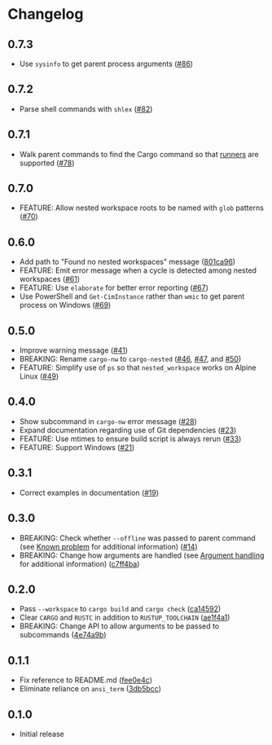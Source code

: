 # Changelog

## 0.7.3

- Use `sysinfo` to get parent process arguments ([#86](https://github.com/smoelius/nested_workspace/pull/86))

## 0.7.2

- Parse shell commands with `shlex` ([#82](https://github.com/smoelius/nested_workspace/pull/82))

## 0.7.1

- Walk parent commands to find the Cargo command so that [runners](https://doc.rust-lang.org/cargo/reference/config.html#targettriplerunner) are supported ([#78](https://github.com/smoelius/nested_workspace/pull/78))

## 0.7.0

- FEATURE: Allow nested workspace roots to be named with `glob` patterns ([#70](https://github.com/smoelius/nested_workspace/pull/70))

## 0.6.0

- Add path to "Found no nested workspaces" message ([801ca96](https://github.com/smoelius/nested_workspace/commit/801ca9607a517da390d3a81e34fbbf624b21fe0c))
- FEATURE: Emit error message when a cycle is detected among nested workspaces ([#61](https://github.com/smoelius/nested_workspace/pull/61))
- FEATURE: Use `elaborate` for better error reporting ([#67](https://github.com/smoelius/nested_workspace/pull/67))
- Use PowerShell and `Get-CimInstance` rather than `wmic` to get parent process on Windows ([#69](https://github.com/smoelius/nested_workspace/pull/69))

## 0.5.0

- Improve warning message ([#41](https://github.com/smoelius/nested_workspace/pull/41))
- BREAKING: Rename `cargo-nw` to `cargo-nested` ([#46](https://github.com/smoelius/nested_workspace/pull/46), [#47](https://github.com/smoelius/nested_workspace/pull/47), and [#50](https://github.com/smoelius/nested_workspace/pull/50))
- FEATURE: Simplify use of `ps` so that `nested_workspace` works on Alpine Linux ([#49](https://github.com/smoelius/nested_workspace/pull/49))

## 0.4.0

- Show subcommand in `cargo-nw` error message ([#28](https://github.com/smoelius/nested_workspace/pull/28))
- Expand documentation regarding use of Git dependencies ([#23](https://github.com/smoelius/nested_workspace/pull/23))
- FEATURE: Use mtimes to ensure build script is always rerun ([#33](https://github.com/smoelius/nested_workspace/pull/33))
- FEATURE: Support Windows ([#21](https://github.com/smoelius/nested_workspace/pull/21))

## 0.3.1

- Correct examples in documentation ([#19](https://github.com/smoelius/nested_workspace/pull/19))

## 0.3.0

- BREAKING: Check whether `--offline` was passed to parent command (see [Known problem](https://github.com/smoelius/nested_workspace/?tab=readme-ov-file#known-problem-potential-deadlocks) for additional information) ([#14](https://github.com/smoelius/nested_workspace/pull/14))
- BREAKING: Change how arguments are handled (see [Argument handling](https://github.com/smoelius/nested_workspace/?tab=readme-ov-file#argument-handling) for additional information) ([c7ff4ba](https://github.com/smoelius/nested_workspace/commit/c7ff4ba785462b315ca39c9d414bad3ac64b69c4))

## 0.2.0

- Pass `--workspace` to `cargo build` and `cargo check` ([ca14592](https://github.com/smoelius/nested_workspace/commit/ca1459251fe58c7285176f8dd7eb605ea5e3bb06))
- Clear `CARGO` and `RUSTC` in addition to `RUSTUP_TOOLCHAIN` ([ae1f4a1](https://github.com/smoelius/nested_workspace/commit/ae1f4a17d4392ee555bdeb6bcb658941f307cfa8))
- BREAKING: Change API to allow arguments to be passed to subcommands ([4e74a9b](https://github.com/smoelius/nested_workspace/commit/4e74a9b6bf13ee543fc85eff698efefa5c598c1e))

## 0.1.1

- Fix reference to README.md ([fee0e4c](https://github.com/smoelius/nested_workspace/commit/fee0e4c2e1301cf8ed78fec5adc4e20af78561f7))
- Eliminate reliance on `ansi_term` ([3db5bcc](https://github.com/smoelius/nested_workspace/commit/3db5bccc7a82506d7905772ce12add8359bdf32e))

## 0.1.0

- Initial release
